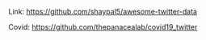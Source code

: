 Link: https://github.com/shaypal5/awesome-twitter-data

Covid: https://github.com/thepanacealab/covid19_twitter
